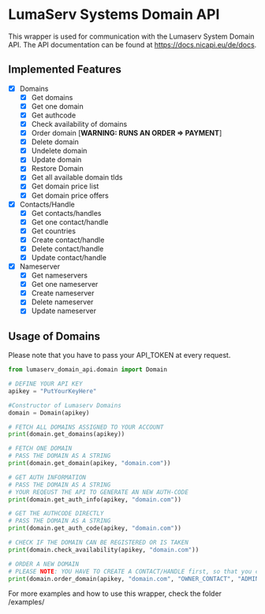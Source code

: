 
# LumaServ Systems Domain API
This wrapper is used for communication with the Lumaserv System Domain API. The API documentation can be found at https://docs.nicapi.eu/de/docs.
## Implemented Features

 - [x] Domains
	 - [x] Get domains 
	 - [x] Get one domain
	 - [x] Get authcode
	 - [x] Check availability of domains
	 - [x] Order domain [**WARNING: RUNS AN ORDER => PAYMENT**]
	 - [x] Delete domain
	 - [x] Undelete domain
	 - [x] Update domain
	 - [x] Restore Domain
	 - [x] Get all available domain tlds
	 - [x] Get domain price list
	 - [x] Get domain price offers
 - [x] Contacts/Handle
	 - [x] Get contacts/handles
	 - [x] Get one contact/handle
	 - [x] Get countries
	 - [x] Create contact/handle
	 - [x] Delete contact/handle
	 - [x] Update contact/handle
 - [x] Nameserver
	 - [x] Get nameservers
	 - [x] Get one nameserver
	 - [x] Create nameserver
	 - [x] Delete nameserver
	 - [x] Update nameserver

## Usage of Domains
Please note that you have to pass your API_TOKEN at every request.
```python
from lumaserv_domain_api.domain import Domain

# DEFINE YOUR API KEY
apikey = "PutYourKeyHere"

#Constructor of Lumaserv Domains
domain = Domain(apikey)

# FETCH ALL DOMAINS ASSIGNED TO YOUR ACCOUNT
print(domain.get_domains(apikey))

# FETCH ONE DOMAIN
# PASS THE DOMAIN AS A STRING 
print(domain.get_domain(apikey, "domain.com")) 

# GET AUTH INFORMATION
# PASS THE DOMAIN AS A STRING
# YOUR REQEUST THE API TO GENERATE AN NEW AUTH-CODE
print(domain.get_auth_info(apikey, "domain.com"))

# GET THE AUTHCODE DIRECTLY
# PASS THE DOMAIN AS A STRING
print(domain.get_auth_code(apikey, "domain.com"))

# CHECK IF THE DOMAIN CAN BE REGISTERED OR IS TAKEN
print(domain.check_availability(apikey, "domain.com"))

# ORDER A NEW DOMAIN
# PLEASE NOTE: YOU HAVE TO CREATE A CONTACT/HANDLE first, so that you can pass them as domain contact!
print(domain.order_domain(apikey, "domain.com", "OWNER_CONTACT", "ADMIN_CONTACT", "TECH_CONTACT", "ZONE_CONTACT", "ns1.yourserver.com", "ns2.yourserver.com"))


```

For more examples and how to use this wrapper, check the folder /examples/
